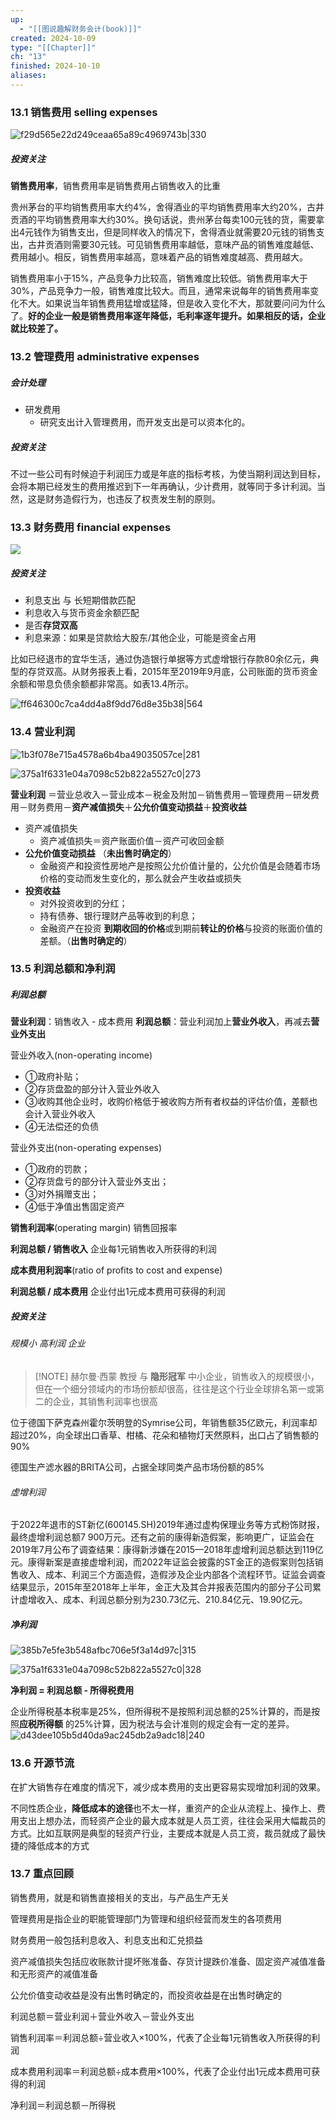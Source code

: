 ```yaml
---
up:
  - "[[图说趣解财务会计(book)]]"
created: 2024-10-09
type: "[[Chapter]]"
ch: "13"
finished: 2024-10-10
aliases:
---
```


### 13.1 销售费用 selling expenses

![f29d565e22d249ceaa65a89c4969743b|330](https://s1.vika.cn/space/2024/10/09/f29d565e22d249ceaa65a89c4969743b)
##### 投资关注

**销售费用率**，销售费用率是销售费用占销售收入的比重

贵州茅台的平均销售费用率大约4%，舍得酒业的平均销售费用率大约20%，古井贡酒的平均销售费用率大约30%。换句话说，贵州茅台每卖100元钱的货，需要拿出4元钱作为销售支出，但是同样收入的情况下，舍得酒业就需要20元钱的销售支出，古井贡酒则需要30元钱。可见销售费用率越低，意味产品的销售难度越低、费用越小。相反，销售费用率越高，意味着产品的销售难度越高、费用越大。

销售费用率小于15%，产品竞争力比较高，销售难度比较低。销售费用率大于30%，产品竞争力一般，销售难度比较大。而且，通常来说每年的销售费用率变化不大。如果说当年销售费用猛增或猛降，但是收入变化不大，那就要问问为什么了。**好的企业一般是销售费用率逐年降低，毛利率逐年提升。如果相反的话，企业就比较差了。**


### 13.2 管理费用 administrative expenses


##### 会计处理



- 研发费用
	- 研究支出计入管理费用，而开发支出是可以资本化的。

##### 投资关注

不过一些公司有时候迫于利润压力或是年底的指标考核，为使当期利润达到目标，会将本期已经发生的费用推迟到下一年再确认，少计费用，就等同于多计利润。当然，这是财务造假行为，也违反了权责发生制的原则。


### 13.3 财务费用 financial expenses

![](https://s1.vika.cn/space/2024/10/09/9b04c5d086264504845fb9d3d4c13970)


##### 投资关注

- 利息支出 与 长短期借款匹配
- 利息收入与货币资金余额匹配
- 是否**存贷双高**
- 利息来源：如果是贷款给大股东/其他企业，可能是资金占用

比如已经退市的宜华生活，通过伪造银行单据等方式虚增银行存款80余亿元，典型的存贷双高。从财务报表上看，2015年至2019年9月底，公司账面的货币资金余额和带息负债余额都非常高。如表13.4所示。

![ff646300c7ca4dd4a8f9dd76d8e35b38|564](https://s1.vika.cn/space/2024/10/09/ff646300c7ca4dd4a8f9dd76d8e35b38)


### 13.4 营业利润


![1b3f078e715a4578a6b4ba49035057ce|281](https://s1.vika.cn/space/2024/10/10/1b3f078e715a4578a6b4ba49035057ce)

![375a1f6331e04a7098c52b822a5527c0|273](https://s1.vika.cn/space/2024/10/09/375a1f6331e04a7098c52b822a5527c0)


**营业利润** ＝营业总收入－营业成本－税金及附加－销售费用－管理费用－研发费用－财务费用－**资产减值损失**＋**公允价值变动损益**＋**投资收益**

- 资产减值损失
	- 资产减值损失＝资产账面价值－资产可收回金额
- **公允价值变动损益**  （**未出售时确定的**） 
	- 金融资产和投资性房地产是按照公允价值计量的，公允价值是会随着市场价格的变动而发生变化的，那么就会产生收益或损失
- **投资收益** 
	- 对外投资收到的分红；
	- 持有债券、银行理财产品等收到的利息；
	- 金融资产在投资 **到期收回的价格**或到期前**转让的价格**与投资的账面价值的差额。（**出售时确定的**） 





### 13.5 利润总额和净利润

##### 利润总额

**营业利润**：销售收入 - 成本费用
**利润总额**：营业利润加上**营业外收入**，再减去**营业外支出**


营业外收入(non-operating income)

- ①政府补贴；
- ②存货盘盈的部分计入营业外收入
- ③收购其他企业时，收购价格低于被收购方所有者权益的评估价值，差额也会计入营业外收入
- ④无法偿还的负债

营业外支出(non-operating expenses)

- ①政府的罚款；
- ②存货盘亏的部分计入营业外支出；
- ③对外捐赠支出；
- ④低于净值出售固定资产


**销售利润率**(operating margin) 销售回报率

**利润总额 / 销售收入**
企业每1元销售收入所获得的利润


**成本费用利润率**(ratio of profits to cost and expense)

**利润总额 / 成本费用**
企业付出1元成本费用可获得的利润

##### 投资关注

###### 规模小 高利润 企业

> [!NOTE] 赫尔曼·西蒙 教授 与 **隐形冠军**
> 中小企业，销售收入的规模很小，但在一个细分领域内的市场份额却很高，往往是这个行业全球排名第一或第二的企业，其销售利润率也很高

位于德国下萨克森州霍尔茨明登的Symrise公司，年销售额35亿欧元，利润率却超过20%，向全球出口香草、柑橘、花朵和植物灯天然原料，出口占了销售额的90%

德国生产滤水器的BRITA公司，占据全球同类产品市场份额的85%

###### 虚增利润

于2022年退市的ST新亿(600145.SH)2019年通过虚构保理业务等方式粉饰财报，最终虚增利润总额7 900万元。还有之前的康得新造假案，影响更广，证监会在2019年7月公布了调查结果：康得新涉嫌在2015—2018年虚增利润总额达到119亿元。康得新案是直接虚增利润，而2022年证监会披露的ST金正的造假案则包括销售收入、成本、利润三个方面造假，造假涉及企业内部各个流程环节。证监会调查结果显示，2015年至2018年上半年，金正大及其合并报表范围内的部分子公司累计虚增收入、成本、利润总额分别为230.73亿元、210.84亿元、19.90亿元。


##### 净利润

![385b7e5fe3b548afbc706e5f3a14d97c|315](https://s1.vika.cn/space/2024/10/10/385b7e5fe3b548afbc706e5f3a14d97c)

![375a1f6331e04a7098c52b822a5527c0|328](https://s1.vika.cn/space/2024/10/09/375a1f6331e04a7098c52b822a5527c0)

**净利润 = 利润总额 - 所得税费用**

企业所得税基本税率是25%，但所得税不是按照利润总额的25%计算的，而是按照**应税所得额** 的25%计算，因为税法与会计准则的规定会有一定的差异。
![d43dee105b5d40da9ac245db2a9adc18|240](https://s1.vika.cn/space/2024/10/10/d43dee105b5d40da9ac245db2a9adc18)




### 13.6 开源节流

在扩大销售存在难度的情况下，减少成本费用的支出更容易实现增加利润的效果。




不同性质企业，**降低成本的途径**也不太一样，重资产的企业从流程上、操作上、费用支出上想办法，而轻资产企业的最大成本就是人员工资，往往会采用大幅裁员的方式。比如互联网是典型的轻资产行业，主要成本就是人员工资，裁员就成了最快捷的降低成本的方式


### 13.7 重点回顾


销售费用，就是和销售直接相关的支出，与产品生产无关

管理费用是指企业的职能管理部门为管理和组织经营而发生的各项费用

财务费用一般包括利息收入、利息支出和汇兑损益

资产减值损失包括应收账款计提坏账准备、存货计提跌价准备、固定资产减值准备和无形资产的减值准备

公允价值变动收益是没有出售时确定的，而投资收益是在出售时确定的

利润总额＝营业利润＋营业外收入－营业外支出

销售利润率＝利润总额÷营业收入×100%，代表了企业每1元销售收入所获得的利润

成本费用利润率＝利润总额÷成本费用×100%，代表了企业付出1元成本费用可获得的利润

净利润＝利润总额－所得税